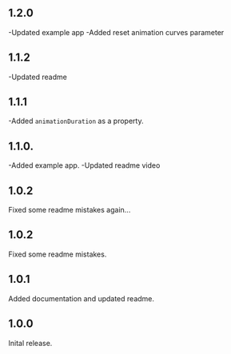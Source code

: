 ## 1.2.0
-Updated example app
-Added reset animation curves parameter
## 1.1.2
-Updated readme
## 1.1.1
-Added `animationDuration` as a property. 
## 1.1.0.
-Added example app.
-Updated readme video
## 1.0.2
Fixed some readme mistakes again...
## 1.0.2
Fixed some readme mistakes.
## 1.0.1
Added documentation and updated readme.
## 1.0.0
Inital release.


